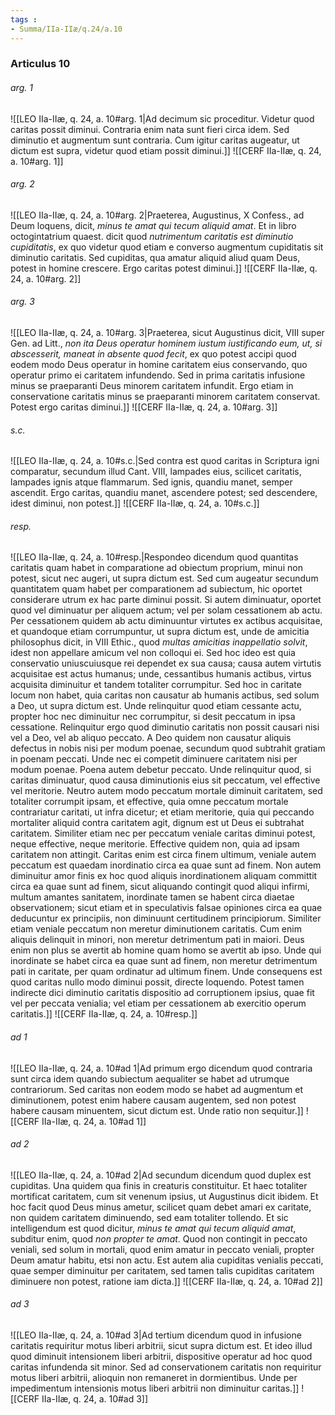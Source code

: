```yaml
---
tags : 
- Summa/IIa-IIæ/q.24/a.10
---
```


### Articulus 10

###### arg. 1
![[LEO IIa-IIæ, q. 24, a. 10#arg. 1|Ad decimum sic proceditur. Videtur quod caritas possit diminui. Contraria enim nata sunt fieri circa idem. Sed diminutio et augmentum sunt contraria. Cum igitur caritas augeatur, ut dictum est supra, videtur quod etiam possit diminui.]]
![[CERF IIa-IIæ, q. 24, a. 10#arg. 1]]

###### arg. 2
![[LEO IIa-IIæ, q. 24, a. 10#arg. 2|Praeterea, Augustinus, X Confess., ad Deum loquens, dicit, *minus te amat qui tecum aliquid amat*. Et in libro octogintatrium quaest. dicit quod *nutrimentum caritatis est diminutio cupiditatis*, ex quo videtur quod etiam e converso augmentum cupiditatis sit diminutio caritatis. Sed cupiditas, qua amatur aliquid aliud quam Deus, potest in homine crescere. Ergo caritas potest diminui.]]
![[CERF IIa-IIæ, q. 24, a. 10#arg. 2]]

###### arg. 3
![[LEO IIa-IIæ, q. 24, a. 10#arg. 3|Praeterea, sicut Augustinus dicit, VIII super Gen. ad Litt., *non ita Deus operatur hominem iustum iustificando eum, ut, si abscesserit, maneat in absente quod fecit*, ex quo potest accipi quod eodem modo Deus operatur in homine caritatem eius conservando, quo operatur primo ei caritatem infundendo. Sed in prima caritatis infusione minus se praeparanti Deus minorem caritatem infundit. Ergo etiam in conservatione caritatis minus se praeparanti minorem caritatem conservat. Potest ergo caritas diminui.]]
![[CERF IIa-IIæ, q. 24, a. 10#arg. 3]]

###### s.c.
![[LEO IIa-IIæ, q. 24, a. 10#s.c.|Sed contra est quod caritas in Scriptura igni comparatur, secundum illud Cant. VIII, lampades eius, scilicet caritatis, lampades ignis atque flammarum. Sed ignis, quandiu manet, semper ascendit. Ergo caritas, quandiu manet, ascendere potest; sed descendere, idest diminui, non potest.]]
![[CERF IIa-IIæ, q. 24, a. 10#s.c.]]

###### resp.
![[LEO IIa-IIæ, q. 24, a. 10#resp.|Respondeo dicendum quod quantitas caritatis quam habet in comparatione ad obiectum proprium, minui non potest, sicut nec augeri, ut supra dictum est. Sed cum augeatur secundum quantitatem quam habet per comparationem ad subiectum, hic oportet considerare utrum ex hac parte diminui possit. Si autem diminuatur, oportet quod vel diminuatur per aliquem actum; vel per solam cessationem ab actu. Per cessationem quidem ab actu diminuuntur virtutes ex actibus acquisitae, et quandoque etiam corrumpuntur, ut supra dictum est, unde de amicitia philosophus dicit, in VIII Ethic., quod *multas amicitias inappellatio solvit*, idest non appellare amicum vel non colloqui ei. Sed hoc ideo est quia conservatio uniuscuiusque rei dependet ex sua causa; causa autem virtutis acquisitae est actus humanus; unde, cessantibus humanis actibus, virtus acquisita diminuitur et tandem totaliter corrumpitur. Sed hoc in caritate locum non habet, quia caritas non causatur ab humanis actibus, sed solum a Deo, ut supra dictum est. Unde relinquitur quod etiam cessante actu, propter hoc nec diminuitur nec corrumpitur, si desit peccatum in ipsa cessatione. Relinquitur ergo quod diminutio caritatis non possit causari nisi vel a Deo, vel ab aliquo peccato. A Deo quidem non causatur aliquis defectus in nobis nisi per modum poenae, secundum quod subtrahit gratiam in poenam peccati. Unde nec ei competit diminuere caritatem nisi per modum poenae. Poena autem debetur peccato. Unde relinquitur quod, si caritas diminuatur, quod causa diminutionis eius sit peccatum, vel effective vel meritorie. Neutro autem modo peccatum mortale diminuit caritatem, sed totaliter corrumpit ipsam, et effective, quia omne peccatum mortale contrariatur caritati, ut infra dicetur; et etiam meritorie, quia qui peccando mortaliter aliquid contra caritatem agit, dignum est ut Deus ei subtrahat caritatem. Similiter etiam nec per peccatum veniale caritas diminui potest, neque effective, neque meritorie. Effective quidem non, quia ad ipsam caritatem non attingit. Caritas enim est circa finem ultimum, veniale autem peccatum est quaedam inordinatio circa ea quae sunt ad finem. Non autem diminuitur amor finis ex hoc quod aliquis inordinationem aliquam committit circa ea quae sunt ad finem, sicut aliquando contingit quod aliqui infirmi, multum amantes sanitatem, inordinate tamen se habent circa diaetae observationem; sicut etiam et in speculativis falsae opiniones circa ea quae deducuntur ex principiis, non diminuunt certitudinem principiorum. Similiter etiam veniale peccatum non meretur diminutionem caritatis. Cum enim aliquis delinquit in minori, non meretur detrimentum pati in maiori. Deus enim non plus se avertit ab homine quam homo se avertit ab ipso. Unde qui inordinate se habet circa ea quae sunt ad finem, non meretur detrimentum pati in caritate, per quam ordinatur ad ultimum finem. Unde consequens est quod caritas nullo modo diminui possit, directe loquendo. Potest tamen indirecte dici diminutio caritatis dispositio ad corruptionem ipsius, quae fit vel per peccata venialia; vel etiam per cessationem ab exercitio operum caritatis.]]
![[CERF IIa-IIæ, q. 24, a. 10#resp.]]

###### ad 1
![[LEO IIa-IIæ, q. 24, a. 10#ad 1|Ad primum ergo dicendum quod contraria sunt circa idem quando subiectum aequaliter se habet ad utrumque contrariorum. Sed caritas non eodem modo se habet ad augmentum et diminutionem, potest enim habere causam augentem, sed non potest habere causam minuentem, sicut dictum est. Unde ratio non sequitur.]]
![[CERF IIa-IIæ, q. 24, a. 10#ad 1]]

###### ad 2
![[LEO IIa-IIæ, q. 24, a. 10#ad 2|Ad secundum dicendum quod duplex est cupiditas. Una quidem qua finis in creaturis constituitur. Et haec totaliter mortificat caritatem, cum sit venenum ipsius, ut Augustinus dicit ibidem. Et hoc facit quod Deus minus ametur, scilicet quam debet amari ex caritate, non quidem caritatem diminuendo, sed eam totaliter tollendo. Et sic intelligendum est quod dicitur, *minus te amat qui tecum aliquid amat*, subditur enim, quod *non propter te amat*. Quod non contingit in peccato veniali, sed solum in mortali, quod enim amatur in peccato veniali, propter Deum amatur habitu, etsi non actu. Est autem alia cupiditas venialis peccati, quae semper diminuitur per caritatem, sed tamen talis cupiditas caritatem diminuere non potest, ratione iam dicta.]]
![[CERF IIa-IIæ, q. 24, a. 10#ad 2]]

###### ad 3
![[LEO IIa-IIæ, q. 24, a. 10#ad 3|Ad tertium dicendum quod in infusione caritatis requiritur motus liberi arbitrii, sicut supra dictum est. Et ideo illud quod diminuit intensionem liberi arbitrii, dispositive operatur ad hoc quod caritas infundenda sit minor. Sed ad conservationem caritatis non requiritur motus liberi arbitrii, alioquin non remaneret in dormientibus. Unde per impedimentum intensionis motus liberi arbitrii non diminuitur caritas.]]
![[CERF IIa-IIæ, q. 24, a. 10#ad 3]]

